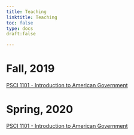 ```yaml
---
title: Teaching
linktitle: Teaching
toc: false
type: docs
draft:false

---
```

<h1>Fall, 2019</h1>
<a href = "https://drive.google.com/file/d/1qubyYKAn4dYhumsdSUly5unFiPTxylDA/view">PSCI 1101 - Introduction to American Government</a>

<h1>Spring, 2020</h1>
<a href = "https://www.dropbox.com/s/9u3wdq7h2b4wfox/Spring%2C%202020%20PSCI%201101-%20Recitation%20Syllabus.docx?dl=0">PSCI 1101 - Introduction to American Government</a>
